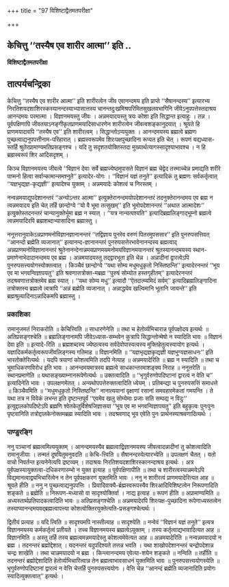 +++
title = "97 विशिष्टाद्वैतमतपरीक्षा"

+++


## केचित्तु ‘‘तस्यैष एव शारीर आत्मा’’ इति ..

**विशिष्टाद्वैतमतपरीक्षा**

## **तात्पर्यचन्द्रिका**

केचित्तु ‘‘तस्यैष एव शारीर आत्मा’’ इति शारीरत्वेन जीव एवानन्दमय इति प्राप्ते ‘‘सैषानन्दस्य’’ इत्यारभ्य निरतिशयदशाशिरस्कस्यानन्दस्याभ्यासात्तस्य चानन्तदुःखमिश्रपरिमितसुखलवभागिनि जीवेऽनुपपत्तेस्तदाश्रय आनन्दमयः परमात्मा । विज्ञानमयस्तु जीवः । अन्नमयादयस्तु त्रयः कोशा इति सिद्धान्त इत्याहुः । तन्न । पूर्वपक्षिणापि जीवतयाऽनङ्गीकृतप्राणमयादिसाधारणेन शारीरत्वेन जीवत्वशङ्कानुदयात् । श्रूयते हि प्राणमयादावपि ‘‘तस्यैष एव’’ इति शारीरत्वम् । सिद्धान्तोऽप्ययुक्तः । आनन्दमयस्य ब्रह्मत्वे ब्रह्मणः पुच्छत्वाद्यनुपपत्तीनाम-परिहारात् । ब्रह्मस्वरूपमेव शिरःपक्षपुच्छादिना रूप्यत इति चेत् । रूपणं यद्यध्यास-स्तर्हि श्रुतेरप्रामाण्यमतिप्रसङ्गश्च । यदि तु सदृशतयोक्तिस्तदा मुख्यार्थत्यागस्सादृश्याभावश्च । न हि ब्रह्मस्वरूपं शिर आदिसदृशम् ।

किञ्च विज्ञानमयस्य जीवत्वे ‘‘विज्ञानं देवाः सर्वे ब्रह्मज्येष्ठमुपासते विज्ञानं ब्रह्म चेद्वेद तस्माच्चेन्न प्रमाद्यति शरीरे पाप्मनो हित्वा सर्वान्कामान्समश्नुते’’ इत्यादेर-योगः । ‘‘विज्ञानं यज्ञं तनुते’’ इत्यादिकं तु ब्रह्मणः सर्वकर्तृत्वात् ‘‘यज्ञभृद्यज्ञ-कृद्यज्ञी’’ इत्यादेश्च युक्तम् । अन्नमयादेः कोशत्वं च निरस्तम् ।

नन्वन्नमयाद्युपदेशानन्तरं ‘‘अन्योऽन्तर आत्मा’’ इत्युक्तेरानन्दमयोपदेशानन्तरं तदनुक्तेरानन्दमय एव ब्रह्म न त्वन्नमयादय इति चेत् तर्हि छान्दोग्ये ‘‘यो वै भूमा तत्सुखम्’’ इति भूमोपदेशानन्तरं ‘‘अथात आत्मादेशः’’ इत्युक्तेस्तदनन्तरं चान्यानुक्तेर्भूमा ब्रह्म न स्यात् । ‘‘यत्र नान्यत्पश्यति’’ इत्यादिब्रह्मलिङ्गाद्भूम्नो ब्रह्मत्वे त्वन्नमयादिरपि ब्रह्मशब्दाभ्यासादिना ब्रह्मास्तु ।

ननूत्तरानुवाकेऽन्नप्राणमनोविज्ञानज्ञानानन्तरं ‘‘तद्विज्ञाय पुनरेव वरुणं पितरमुपससार’’ इति पुनरुपसत्तिवत् ‘‘आनन्दो ब्रह्मेति व्यजानात्’’ इत्यानन्द-ज्ञानानन्तरं पुनरुपसत्तेरभावेनानन्दस्य ब्रह्मत्वाद् अन्नप्राणमनोविज्ञानानन्तरं श्रुतेनानन्देनान्नमयप्राणमयमनोमयविज्ञानमयानन्तरं श्रुतस्यानन्दमयस्य स्थान-प्रमाणेनाभेदादानन्दमय एव ब्रह्म । अन्नमयादयस्तु तद्द्वारभूता इति चेन्न । अन्नादीनां द्वारत्वेऽपि पुनरुपसत्त्ययोगस्योक्तत्वात् । किञ्चैवं छान्दोग्ये ‘‘यथा सोम्य मधुमधुकृतो निस्तिष्ठन्ति’’ इत्यादेरनन्तरं ‘‘भूय एव मा भगवन्विज्ञापयतु’’ इति श्रवणात्तत्रोक्त-मब्रह्म ‘‘पुरुषं सोम्योत हस्तगृहीतम्’’ इत्यादेरनन्तरं तदश्रवणात्तत्रोक्तमेव ब्रह्म स्यात् । ‘‘यथा सोम्य मधु’’ इत्यादौ ‘‘ऐतदात्म्यमिदं सर्वम्’’ इत्यादिब्रह्मलिङ्गादिना तत्रोक्तस्य ब्रह्मत्वे त्वत्रापि ‘‘अन्नं ब्रह्मेति व्यजानात् । अन्नाद्ध्येव खल्विमानि भूतानि जायन्ते’’ इति ब्रह्मश्रुत्यादिनाऽन्नादिकमपि ब्रह्मास्तु ।

### **प्रकाशिका**

रामानुजमतं निराकरोति ॥ केचित्त्विति ॥ साधारणेनेति ॥ तथा च हेतोर्व्यभिचारान्न पूर्वपक्षोदय इत्यर्थः ॥ अतिप्रसङ्गश्चेति ॥ ब्रह्मलिङ्गानामपि जीवेऽध्यास-सम्भवेन कुत्रापि सिद्धान्तोन्मेषो न स्यादिति भावः ॥ विज्ञानं देवा इति ॥ इत्यादे-रिति ॥ ब्रह्मशब्दस्य ज्येष्ठत्वस्य सर्वदेवोपास्यत्वस्य मुक्तिहेतुत्वस्यायोग इत्यर्थः । यज्ञादिकर्मकर्तृत्वरूपजीवलिङ्गस्य गतिमाह ॥ विज्ञानमिति ॥ ‘‘यज्ञभृद्यज्ञकृद्यज्ञी यज्ञभुग्यज्ञसाधनः’’ इति भारतोक्तेरित्यर्थः । यदपि त्रयाणां कोशत्वमिति तदपि नेत्याह ॥ अन्नमयादेरिति ॥ ब्रह्म न स्यादिति ॥ तथा च भूमाधिकरणविरोध इति भावः । आनन्दमयमात्रस्य ब्रह्मत्वे साधकान्तरमाशङ्क्य निराह ॥ ननूत्तरेति ॥ स्थानप्रमाणेति ॥ यथासङ्ख्याम्नानरूपेणेत्यर्थः ॥ उक्तत्वादिति ॥ ‘‘भृगुर्वरुणोपदिष्टानां द्वारत्वं न वेति च’’ इत्यादिनेति भावः । उपलक्षणमेतत् । अन्यथोपपत्तेरुक्तत्वादिति ध्येयम् । प्रतिबन्द्या च पुनरुपसत्तिं समाधत्ते ॥ किञ्चैवमिति ॥ ‘‘मधुमधुकृतो निस्तिष्ठन्ति’’ नानात्ययानां वृक्षाणां रसानां समवहारमेकतां गमयन्ति । ते यथा तत्र न विवेकं लभन्त इति दृष्टान्तपूर्वं ‘‘एवमेव खलु सोम्येमाः प्रजाः सति सम्पद्य न विदुः’’ इत्युद्दालकोपदिष्टेऽपि ब्रह्मणि श्वेतकेतुर्विशेषजिज्ञासया ‘‘भूय एव मा भगवन्विज्ञापयतु’’ इति बहुकृत्वः पुनःपुनः पृष्टवानिति तत्रोद्दालकेनोक्तमब्रह्म स्यादिति भावः । तदश्रवणाद् भूय एवेति पुनः प्रार्थनस्याश्रवणादित्यर्थः ।

### **पाण्डुरङ्गि**

ननु पञ्चानां ब्रह्मत्वमित्ययुक्तम् । आनन्दमयस्यैव ब्रह्मत्वाद्विज्ञानमयस्य जीवत्वादन्नादीनां तु कोशत्वादिति रामानुजीयाः । तन्मतं दूषयितुमनुवदति ॥ केचि-त्त्विति ॥ सैषानन्दस्येत्यारभ्येति ॥ उपलक्षणं चैतत् । यतो वाचो निवर्तन्त इत्यनेनेत्यपि द्रष्टव्यम् । तदाश्रयः निरतिशयदशाशिरस्कानन्दाश्रय इत्यर्थः । अत्र पूर्वपक्षस्यायुक्तत्वा-दधिकरणारम्भो न युक्त इत्याह ॥ पूर्वपक्षिणापीति ॥ तथा च शारीरत्वस्यान्नमयेऽपि विद्यमानत्वाद्व्यभिचारित्वेन न तेन पूर्वपक्षकरणं युक्तमिति भावः । ननु न शारीरत्वं प्राणमयादेरित्यत आह ॥ श्रूयते हीति ॥ ननु न पुच्छत्वाद्यनुपपत्तिः । प्रियादिवाक्यै-र्ब्रह्मस्वरूपस्यैव शिरआदिविशिष्टत्वेन निरूपणादिति शङ्कते ॥ ब्रह्मेति ॥ निरूपण-मध्यासो वा सादृश्योक्तिर्वा । नाद्य इत्याह ॥ रूपणं हीति ॥ अप्रामाण्यमिति ॥ अध्यस्तार्थप्रतिपादकत्वादिति भावः ॥ अतिप्रसङ्गश्चेति ॥ अन्नमयादेरपि शिरःपक्ष-पुच्छादिना रूपेणाध्यस्तत्वेन तस्याप्यानन्दमयवद्ब्रह्मत्वापत्त्या कोशत्वोक्तिरयुक्तेत्यति-प्रसङ्गश्चेत्यर्थः ।

द्वितीयं प्रत्याह ॥ यदि त्विति ॥ सादृश्यमपि नास्तीत्याह ॥ सादृश्येति ॥ नन्वेवं ‘‘विज्ञानं यज्ञं तनुते’’ इत्यत्र विज्ञानमयस्य कर्मकर्तृत्वं प्रतीयते । तच्च विज्ञानमयस्य ब्रह्मत्वेऽयुक्तम् । तस्य कर्तृत्वाद्यभावादित्यत आह ॥ विज्ञानमिति ॥ अस्तु तर्हि तस्य ब्रह्मत्वमन्नमयादेस्तु कोशत्वमेवेत्यत आह ॥ अन्नमयादेरिति ॥ नन्वन्नमयादयो न ब्रह्म । तदनन्तरं ब्रह्मोद्देशात् । यदनन्तरं यदुपदिश्यते तत्तन्न भवति । यथा शाखोपदेशानन्तरं चन्द्रोपदेशान्न चन्द्रः शाखेति । तथा चान्नमयादयो न ब्रह्म । किन्त्वानन्दमय एवेत्या-शयेन शङ्कते ॥ नन्विति ॥ तर्हीति ॥ तदनन्तरं ब्रह्मोद्देशादिति हेतोर्व्यभिचारित्वान्न तेन ब्रह्मत्वाभावसाधनं युक्तमिति भावः ॥ पुनरुपसत्त्ययोगस्येति ॥ भृगुर्वरुणोपदिष्टानां द्वारत्वं न वेत्ति चेत्तर्हि पुनरुपसत्त्ययोगः । वेत्ति चेन्न ‘‘आनन्दं ब्रह्मेति व्यजानादिति प्रयोगः स्यादित्युक्तत्वात्’’ इत्यर्थः ।

